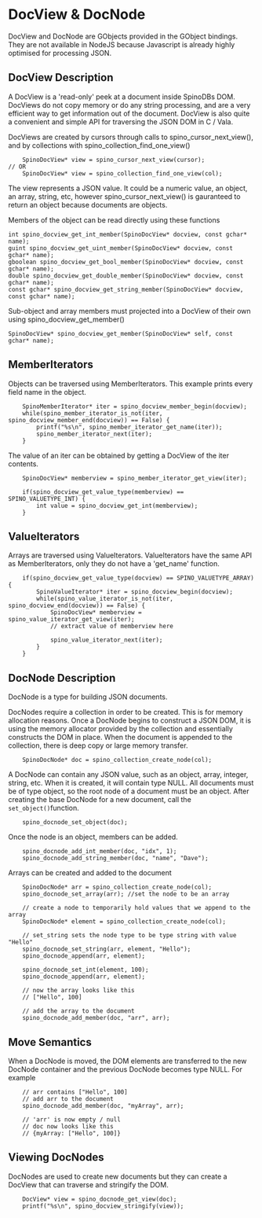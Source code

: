 # DocView & DocNode 

DocView and DocNode are GObjects provided in the GObject bindings. They are not available in NodeJS because Javascript is already highly optimised for processing JSON. 

## DocView Description

A DocView is a 'read-only' peek at a document inside SpinoDBs DOM. DocViews do not copy memory or do any string processing, and are a very efficient way to get information out of the document. DocView is also quite a convenient and simple API for traversing the JSON DOM in C / Vala. 

DocViews are created by cursors through calls to spino_cursor_next_view(), and by collections with spino_collection_find_one_view()

```
    SpinoDocView* view = spino_cursor_next_view(cursor);
// OR
    SpinoDocView* view = spino_collection_find_one_view(col);
```

The view represents a JSON value. It could be a numeric value, an object, an array, string, etc, however spino_cursor_next_view() is gauranteed to return an object because documents are objects. 

Members of the object can be read directly using these functions

```
int spino_docview_get_int_member(SpinoDocView* docview, const gchar* name);
guint spino_docview_get_uint_member(SpinoDocView* docview, const gchar* name);
gboolean spino_docview_get_bool_member(SpinoDocView* docview, const gchar* name);
double spino_docview_get_double_member(SpinoDocView* docview, const gchar* name);
const gchar* spino_docview_get_string_member(SpinoDocView* docview, const gchar* name);
```

Sub-object and array members must projected into a DocView of their own using spino_docview_get_member()
```
SpinoDocView* spino_docview_get_member(SpinoDocView* self, const gchar* name);
```

## MemberIterators

Objects can be traversed using MemberIterators. This example prints every field name in the object.

```
    SpinoMemberIterator* iter = spino_docview_member_begin(docview);
    while(spino_member_iterator_is_not(iter, spino_docview_member_end(docview)) == False) {
        printf("%s\n", spino_member_iterator_get_name(iter));
        spino_member_iterator_next(iter);
    }
```

The value of an iter can be obtained by getting a DocView of the iter contents.

```
    SpinoDocView* memberview = spino_member_iterator_get_view(iter);

    if(spino_docview_get_value_type(memberview) == SPINO_VALUETYPE_INT) {
        int value = spino_docview_get_int(memberview);
    }
```


## ValueIterators

Arrays are traversed using ValueIterators. ValueIterators have the same API as MemberIterators, only they do not have a 'get_name' function.

```
    if(spino_docview_get_value_type(docview) == SPINO_VALUETYPE_ARRAY) {
        SpinoValueIterator* iter = spino_docview_begin(docview);
        while(spino_value_iterator_is_not(iter, spino_docview_end(docview)) == False) {
            SpinoDocView* memberview = spino_value_iterator_get_view(iter);
            // extract value of memberview here

            spino_value_iterator_next(iter);
        }
    }
```

## DocNode Description

DocNode is a type for building JSON documents. 

DocNodes require a collection in order to be created. This is for memory allocation reasons. Once a DocNode begins to construct a JSON DOM, it is using the memory allocator provided by the collection and essentially constructs the DOM in place. When the document is appended to the collection, there is deep copy or large memory transfer. 

```
    SpinoDocNode* doc = spino_collection_create_node(col);
```

A DocNode can contain any JSON value, such as an object, array, integer, string, etc. When it is created, it will contain type NULL. All documents must be of type object, so the root node of a document must be an object. After creating the base DocNode for a new document, call the `set_object()`function. 

```
    spino_docnode_set_object(doc);
```

Once the node is an object, members can be added. 

```
    spino_docnode_add_int_member(doc, "idx", 1);
    spino_docnode_add_string_member(doc, "name", "Dave");
```

Arrays can be created and added to the document

```
    SpinoDocNode* arr = spino_collection_create_node(col);
    spino_docnode_set_array(arr); //set the node to be an array

    // create a node to temporarily hold values that we append to the array
    SpinoDocNode* element = spino_collection_create_node(col);

    // set_string sets the node type to be type string with value "Hello"
    spino_docnode_set_string(arr, element, "Hello"); 
    spino_docnode_append(arr, element);

    spino_docnode_set_int(element, 100);
    spino_docnode_append(arr, element);

    // now the array looks like this 
    // ["Hello", 100]

    // add the array to the document
    spino_docnode_add_member(doc, "arr", arr);

```

## Move Semantics

When a DocNode is moved, the DOM elements are transferred to the new DocNode container and the previous DocNode becomes type NULL. For example


```
    // arr contains ["Hello", 100]
    // add arr to the document
    spino_docnode_add_member(doc, "myArray", arr);

    // 'arr' is now empty / null
    // doc now looks like this 
    // {myArray: ["Hello", 100]}
```

## Viewing DocNodes

DocNodes are used to create new documents but they can create a DocView that can traverse and stringify the DOM. 

```
    DocView* view = spino_docnode_get_view(doc);
    printf("%s\n", spino_docview_stringify(view));
```
